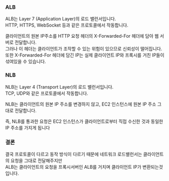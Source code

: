 ### ALB
ALB는 Layer 7 (Application Layer)의 로드 밸런서입니다.  
HTTP, HTTPS, WebSocket 등과 같은 프로토콜에서 작동합니다.  

클라이언트의 원본 IP주소를 HTTP 요청 헤더의 X-Forwarded-For 헤더에 담아 웹 서버로 전달합니다.  
그러나 이 헤더는 클라이언트가 조작할 수 있는 위험이 있으므로 신뢰성이 떨어집니다.  
또한 X-Forwarded-For 헤더에 담긴 IP는 실제 클라이언트 IP와 프록시를 거친 IP들이 섞여있을 수 있습니다.  

### NLB
NLB는 Layer 4 (Transport Layer)의 로드 밸런서입니다.  
TCP, UDP와 같은 프로토콜에서 작동합니다.  

NLB는 클라이언트의 원본 IP 주소를 변경하지 않고, EC2 인스턴스에 원본 IP 주소 그대로 전달합니다.  

즉, NLB를 통과한 요청은 EC2 인스턴스가 클라이언트로부터 직접 수신한 것과 동일한 IP 주소를 가지게 됩니다  


### 결론
결국 프로토콜이 다르고 동작 방식이 다르기 때문에 네트워크 로드밸런서는 클라이언트의 요청을 그대로 전달해주지만  
ALB는 클라이언트의 요청을 프록시서버인 ALB를 거치며 클라이언트 IP가 변환되는것입니다.